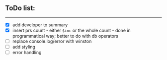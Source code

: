 ## ToDo list:
___
- [x] add developer to summary
- [x] insert prs count - either `$inc` or the whole count - done in programmatical way; better to do with db operators
- [ ] replace console.log/error with winston
- [ ] add styling
- [ ] error handling